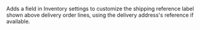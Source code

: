 Adds a field in Inventory settings to customize the shipping reference label shown above delivery order lines, using the delivery address's reference if available.
